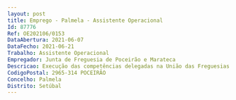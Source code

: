 ```yaml
--- 
layout: post
title: Emprego - Palmela - Assistente Operacional
Id: 87776
Ref: OE202106/0153
DataAbertura: 2021-06-07
DataFecho: 2021-06-21
Trabalho: Assistente Operacional
Empregador: Junta de Freguesia de Poceirão e Marateca
Descricao: Execução das competências delegadas na União das Freguesias pelo Município de Palmela em que se incluem   conservação da rede viária  limpeza e desmatação de bermas e valetas  manutenção de espaços verdes, procedendo ao corte dos relvados, poda de arbustos  limpeza de vias, sarjetas e sumidouros  pequenos trabalhos de construção civil nas escolas  conservação do mobiliário urbano  recolha de monos e podas de jardim  aplicação de fitofármacos  despejo de fossas sépticas.
CodigoPostal: 2965-314 POCEIRÃO
Concelho: Palmela
Distrito: Setúbal
--- 
```

